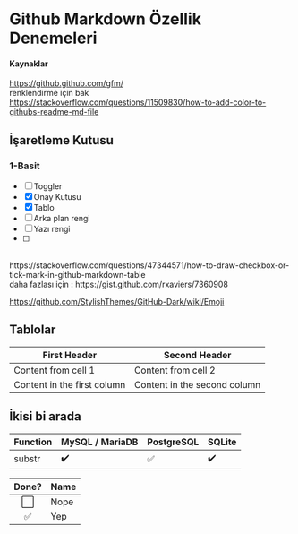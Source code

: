 # Github Markdown Özellik Denemeleri

#### Kaynaklar

https://github.github.com/gfm/
<br>
renklendirme için bak <br>
https://stackoverflow.com/questions/11509830/how-to-add-color-to-githubs-readme-md-file


## İşaretleme Kutusu

### 1-Basit

- [ ] Toggler
- [x] Onay Kutusu
- [x] Tablo
- [ ] Arka plan rengi
- [ ] Yazı rengi
- [ ] 





<br>
https://stackoverflow.com/questions/47344571/how-to-draw-checkbox-or-tick-mark-in-github-markdown-table
<br>
daha fazlası için : https://gist.github.com/rxaviers/7360908

<br>

https://github.com/StylishThemes/GitHub-Dark/wiki/Emoji




## Tablolar

First Header | Second Header
------------ | -------------
Content from cell 1 | Content from cell 2
Content in the first column | Content in the second column




## İkisi bi arada


Function | MySQL / MariaDB | PostgreSQL | SQLite
:------------ | :-------------| :-------------| :-------------
substr | :heavy_check_mark: |  :white_check_mark: | :heavy_check_mark:


Done? | Name
:---:| ---
⬜️| Nope
✅| Yep
